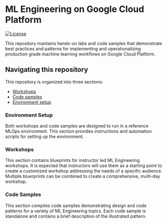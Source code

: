 # ML Engineering on Google Cloud Platform

[![License](https://img.shields.io/badge/License-Apache%202.0-blue.svg)](LICENSE)


This repository mantains hands-on labs and code samples that demonstrate best practices and patterns for implementing and operationalizing production grade machine learning workflows on Google Cloud Platform. 

## Navigating this repository
This repository is organized into three sections:
- [Workshops](./workshops/README.md)
- [Code samples](./examples/README.md)
- [Environment setup](./environment-setup/README.md)

### Environment Setup

Both workshops and code samples are designed to run in a reference MLOps environment. This section provides instructions and automation scripts for setting up the environment.

### Workshops
This section contains blueprints for instructor led ML Engineering workshops. It is expected that instructors will use them as a starting point to create a customized workshop addressing the needs of a specific audience. Multiple bluerprints can be combined to create a comprehensive, multi-day workshop. 

### Code Samples
This section compiles code samples demonstrating design and code patterns for a variety of ML Engineering topics. Each code sample is standalone and contains a brief description of the illustrated pattern. 



